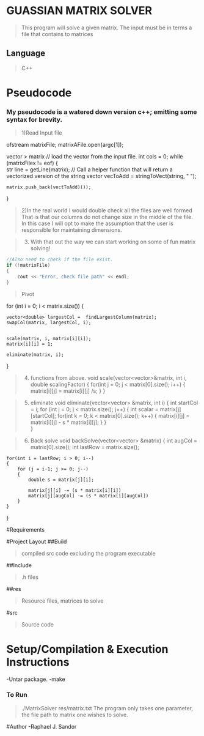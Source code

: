 # GUASSIAN MATRIX SOLVER
> This program will solve a given matrix. The input must be in terms a file that contains to matrices 

## Language 
> C++

# Pseudocode
### My pseudocode is a watered down version c++; emitting some syntax for brevity.



> 1)Read Input file 


ofstream matrixFile;
matrixAFile.open(argc[1]);

vector<vector><double> > matrix
// load the vector from the input file.
int cols = 0;
while (matrixFilex != eof)
{	
	str line = getLine(matrix);
	// Call a helper function that will return a vectorized version of the string 
	vector<double> vecToAdd = stringToVect(string, " ");
	
	matrix.push_back(vectToAdd)());
}	


> 2)In the real world I would double check all the files are well formed
That is that our columns do not change size in the middle of the file. 
In this case I will opt to make the assumption that the user is responsible for
maintaining dimensions.  


> 3) With that out the way we can start working on some of fun matrix solving!
```c++
//Also need to check if the file exist.
if (!matrixFile)
{
	cout << "Error, check file path" << endl;
}
```


> Pivot

for (int i = 0; i < matrix.size())
{
	
	vector<double> largestCol =  findLargestColumn(matrix);
	swapCol(matrix, largestCol, i);
	

	scale(matrix, i, matrix[i][i]);
	matrix[i][i] = 1;

	eliminate(matrix, i);
}



> 4) functions from above.
void scale(vector<vector<double>>&matrix, int i, double scalingFactor)
{
	for(int j = 0; j < matrix[0].size(); i++)
	{
		matrix[i][j] = matrix[i][j] /s;
	}
}


> 5) eliminate
void eliminate(vector<vector<double>> &matrix, int i)
{
	int startCol = i;
	for (int j = 0; j < matrix.size(); j++)
	{
		int scalar = matrix[j][startCol];
		for(int k = 0; k < matrix[0].size(); k++)
		{
			matrix[i][j] = matrix[i][j] - s * matrix[i][j];
		}
	}	
}

> 6) Back solve
void backSolve(vector<vector<double>> &matrix)
{
	int augCol = matrix[0].size();
	int lastRow = matrix.size();

	for(int i = lastRow; i > 0; i--)
	{
		for (j = i-1; j >= 0; j--)
		{
			double s = matrix[j][i];

			matrix[j][i] -= (s * matrix[i][i])
            matrix[j][augCol] -= (s * matrix[i][augCol])
		}
	} 
}


#Requirements

#Project Layout
##Build
> compiled src code excluding the program executable

##Include
> .h files

##res
> Resource files, matrices to solve

#src
>Source code


# Setup/Compilation & Execution Instructions  
-Untar package.
-make 

### To Run
> ./MatrixSolver res/matrix.txt
The program only takes one parameter, the file path
to matrix one wishes to solve. 

#Author 
-Raphael J. Sandor  
